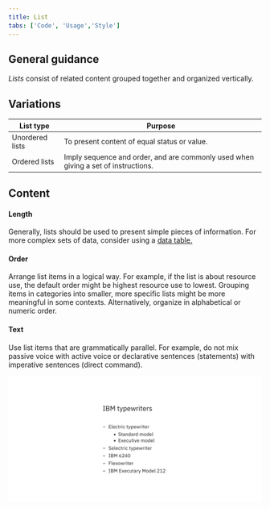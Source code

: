 ```yaml
---
title: List
tabs: ['Code', 'Usage','Style']
---
```





## General guidance

_Lists_ consist of related content grouped together and organized vertically.


## Variations

| List type       | Purpose                                                                            |
| --------------- | ---------------------------------------------------------------------------------- |
| Unordered lists | To present content of equal status or value.                                       |
| Ordered lists   | Imply sequence and order, and are commonly used when giving a set of instructions. |


## Content

#### Length

Generally, lists should be used to present simple pieces of information. For more complex sets of data, consider using a [data table.](/components/data-table)

#### Order

Arrange list items in a logical way. For example, if the list is about resource use, the default order might be highest resource use to lowest. Grouping items in categories into smaller, more specific lists might be more meaningful in some contexts. Alternatively, organize in alphabetical or numeric order.

#### Text

Use list items that are grammatically parallel. For example, do not mix passive voice with active voice or declarative sentences (statements) with imperative sentences (direct command).

<ImageComponent cols="8">

![Example of a list](images/list-usage-1.png)

</ImageComponent>
